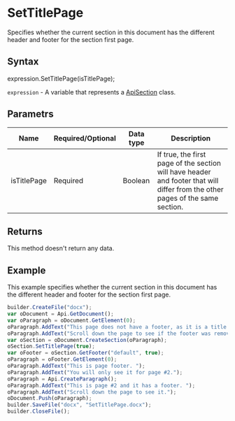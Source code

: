 # SetTitlePage

Specifies whether the current section in this document has the different header and footer for the section first page.

## Syntax

expression.SetTitlePage(isTitlePage);

`expression` - A variable that represents a [ApiSection](../ApiSection.md) class.

## Parametrs

| **Name** | **Required/Optional** | **Data type** | **Description** |
| ------------- | ------------- | ------------- | ------------- |
| isTitlePage | Required | Boolean | If true, the first page of the section will have header and footer that will differ from the other pages of the same section. |

## Returns

This method doesn't return any data.

## Example

This example specifies whether the current section in this document has the different header and footer for the section first page.

```javascript
builder.CreateFile("docx");
var oDocument = Api.GetDocument();
var oParagraph = oDocument.GetElement(0);
oParagraph.AddText("This page does not have a footer, as it is a title page. ");
oParagraph.AddText("Scroll down the page to see if the footer was removed.");
var oSection = oDocument.CreateSection(oParagraph);
oSection.SetTitlePage(true);
var oFooter = oSection.GetFooter("default", true);
oParagraph = oFooter.GetElement(0);
oParagraph.AddText("This is page footer. ");
oParagraph.AddText("You will only see it for page #2.");
oParagraph = Api.CreateParagraph();
oParagraph.AddText("This is page #2 and it has a footer. ");
oParagraph.AddText("Scroll down the page to see it.");
oDocument.Push(oParagraph);
builder.SaveFile("docx", "SetTitlePage.docx");
builder.CloseFile();
```